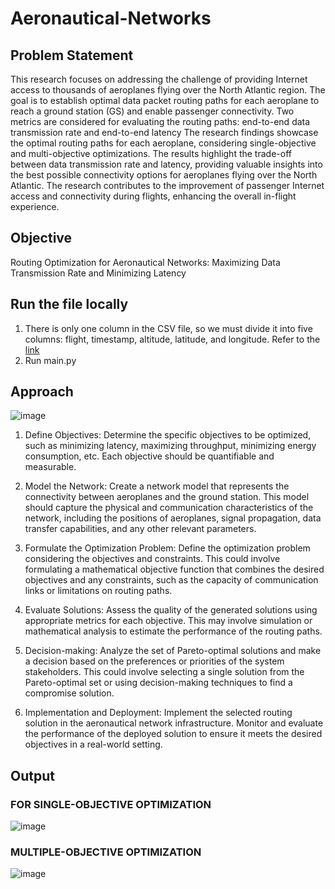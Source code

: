 # Aeronautical-Networks

## Problem Statement
This research focuses on addressing the challenge of providing Internet access to 
thousands of aeroplanes flying over the North Atlantic region. The goal is to 
establish optimal data packet routing paths for each aeroplane to reach a ground 
station (GS) and enable passenger connectivity. Two metrics are considered for 
evaluating the routing paths: end-to-end data transmission rate and end-to-end 
latency The research findings showcase the optimal routing paths for each 
aeroplane, considering single-objective and multi-objective optimizations. The 
results highlight the trade-off between data transmission rate and latency, 
providing valuable insights into the best possible connectivity options for 
aeroplanes flying over the North Atlantic. The research contributes to the 
improvement of passenger Internet access and connectivity during flights, 
enhancing the overall in-flight experience.

## Objective
Routing Optimization for Aeronautical Networks: Maximizing Data 
Transmission Rate and Minimizing Latency

## Run the file locally
1) There is only one column in the CSV file, so we must divide it into five columns: flight, timestamp, altitude, latitude, and longitude. Refer to the [link](https://spreadsheetplanet.com/split-one-column-into-multiple-columns-excel/)
2) Run main.py

## Approach
![image](https://github.com/saadmdsabah/Aeronautical-Networks/assets/103499208/d811e2f4-8d79-4c80-83e2-2d19292f9850)

1. Define Objectives: Determine the specific objectives to be optimized, such as minimizing latency, maximizing throughput, minimizing energy consumption, etc. Each objective should be quantifiable and measurable.
2. Model the Network: Create a network model that represents the connectivity between aeroplanes and the ground station. This model should capture the physical and communication characteristics of the network, including the positions of aeroplanes, signal propagation, data transfer capabilities, and any other relevant parameters.

3. Formulate the Optimization Problem: Define the optimization problem considering the objectives and constraints. This could involve formulating a mathematical objective function that combines the desired objectives and any constraints, such as the capacity of communication links or limitations on routing paths.

4. Evaluate Solutions: Assess the quality of the generated solutions using appropriate metrics for each objective. This may involve simulation or mathematical analysis to estimate the performance of the routing paths.
5. Decision-making: Analyze the set of Pareto-optimal solutions and make a decision based on the preferences or priorities of the system stakeholders. This could involve selecting a single solution from the Pareto-optimal set or using decision-making techniques to find a compromise solution.

6. Implementation and Deployment: Implement the selected routing solution in the aeronautical network infrastructure. Monitor and evaluate the performance of the deployed solution to ensure it meets the desired objectives in a real-world setting.

## Output
### FOR SINGLE-OBJECTIVE OPTIMIZATION

![image](https://github.com/saadmdsabah/Aeronautical-Networks/assets/103499208/c8ee54bb-c505-477a-96e5-c3ffea01f5b3)

### MULTIPLE-OBJECTIVE OPTIMIZATION

![image](https://github.com/saadmdsabah/Aeronautical-Networks/assets/103499208/e57097a3-ec7f-46ce-84ce-9c3b2a4dab40)



